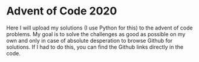 # Advent of Code 2020

Here I will upload my solutions (I use Python for this) to the advent of code problems. My goal is to solve the challenges as good as possible on my own and only in case of absolute desperation to browse Github for solutions. If I had to do this, you can find the Github links directly in the code. 